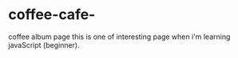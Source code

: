 # coffee-cafe-
coffee album page
this is one of interesting page when i'm learning javaScript (beginner).
